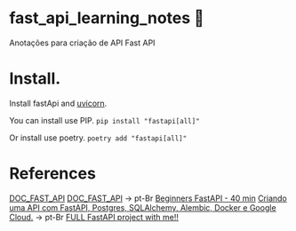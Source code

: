 # fast_api_learning_notes :snake:
Anotações para criação de API Fast API


# Install.

Install fastApi and [uvicorn](https://www.uvicorn.org/).

You can install use PIP.
`pip install "fastapi[all]"`

Or install use poetry.
`poetry add "fastapi[all]"`


# References
[DOC_FAST_API](https://fastapi.tiangolo.com/)
[DOC_FAST_API](https://fastapi.tiangolo.com/pt/) -> pt-Br
[Beginners FastAPI - 40 min](https://youtu.be/O05PucyQYBg)
[Criando uma API com FastAPI, Postgres, SQLAlchemy, Alembic, Docker e Google Cloud.](https://youtube.com/playlist?list=PLJHVw_wMqnI-eX95g9U_W941l_yWsIDIL) -> pt-Br
[FULL FastAPI project with me!!](https://youtu.be/kyJNbSUz86w)